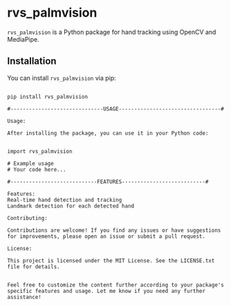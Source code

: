 # rvs_palmvision

`rvs_palmvision` is a Python package for hand tracking using OpenCV and MediaPipe.

## Installation

You can install `rvs_palmvision` via pip:

```bash:

pip install rvs_palmvision

#------------------------------USAGE---------------------------------#

Usage:

After installing the package, you can use it in your Python code:


import rvs_palmvision

# Example usage
# Your code here...

#----------------------------FEATURES---------------------------#

Features:
Real-time hand detection and tracking
Landmark detection for each detected hand

Contributing:

Contributions are welcome! If you find any issues or have suggestions for improvements, please open an issue or submit a pull request.

License:

This project is licensed under the MIT License. See the LICENSE.txt file for details.


Feel free to customize the content further according to your package's specific features and usage. Let me know if you need any further assistance!


